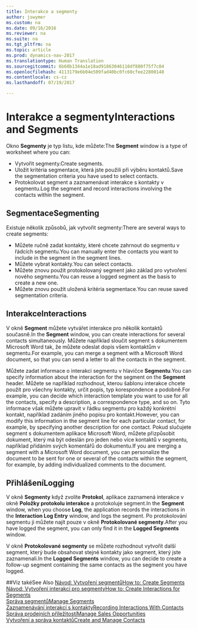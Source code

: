 ```yaml
---
title: Interakce a segmenty
author: jswymer
ms.custom: na
ms.date: 09/16/2016
ms.reviewer: na
ms.suite: na
ms.tgt_pltfrm: na
ms.topic: article
ms.prod: dynamics-nav-2017
ms.translationtype: Human Translation
ms.sourcegitcommit: 6b60b1344a1e18ad91863046110df880f75f7c04
ms.openlocfilehash: 4113179e6b04e509fad40bc0fc60cfee22800148
ms.contentlocale: cs-cz
ms.lasthandoff: 07/19/2017

---
```

# <a name="interactions-and-segments"></a><span data-ttu-id="26c28-102">Interakce a segmenty</span><span class="sxs-lookup"><span data-stu-id="26c28-102">Interactions and Segments</span></span>
<span data-ttu-id="26c28-103">Okno **Segmenty** je typ listu, kde můžete:</span><span class="sxs-lookup"><span data-stu-id="26c28-103">The **Segment** window is a type of worksheet where you can:</span></span>

* <span data-ttu-id="26c28-104">Vytvořit segmenty.</span><span class="sxs-lookup"><span data-stu-id="26c28-104">Create segments.</span></span>
* <span data-ttu-id="26c28-105">Uložit kritéria segmentace, která jste použili při výběru kontaktů.</span><span class="sxs-lookup"><span data-stu-id="26c28-105">Save the segmentation criteria you have used to select contacts.</span></span>
* <span data-ttu-id="26c28-106">Protokolovat segment a zaznamenávat interakce s kontakty v segmentu.</span><span class="sxs-lookup"><span data-stu-id="26c28-106">Log the segment and record interactions involving the contacts within the segment.</span></span>

## <a name="segmenting"></a><span data-ttu-id="26c28-107">Segmentace</span><span class="sxs-lookup"><span data-stu-id="26c28-107">Segmenting</span></span>
<span data-ttu-id="26c28-108">Existuje několik způsobů, jak vytvořit segmenty:</span><span class="sxs-lookup"><span data-stu-id="26c28-108">There are several ways to create segments:</span></span>

* <span data-ttu-id="26c28-109">Můžete ručně zadat kontakty, které chcete zahrnout do segmentu v řádcích segmentu.</span><span class="sxs-lookup"><span data-stu-id="26c28-109">You can manually enter the contacts you want to include in the segment in the segment lines.</span></span>
* <span data-ttu-id="26c28-110">Můžete vybrat kontakty.</span><span class="sxs-lookup"><span data-stu-id="26c28-110">You can select contacts.</span></span>
* <span data-ttu-id="26c28-111">Můžete znovu použít protokolovaný segment jako základ pro vytvoření nového segmentu.</span><span class="sxs-lookup"><span data-stu-id="26c28-111">You can reuse a logged segment as the basis to create a new one.</span></span>
* <span data-ttu-id="26c28-112">Můžete znovu použít uložená kritéria segmentace.</span><span class="sxs-lookup"><span data-stu-id="26c28-112">You can reuse saved segmentation criteria.</span></span>

## <a name="interactions"></a><span data-ttu-id="26c28-113">Interakce</span><span class="sxs-lookup"><span data-stu-id="26c28-113">Interactions</span></span>
<span data-ttu-id="26c28-114">V okně **Segment** můžete vytvářet interakce pro několik kontaktů současně.</span><span class="sxs-lookup"><span data-stu-id="26c28-114">In the **Segment** window, you can create interactions for several contacts simultaneously.</span></span> <span data-ttu-id="26c28-115">Můžete například sloučit segment s dokumentem Microsoft Word tak, že můžete odeslat dopis všem kontaktům v segmentu.</span><span class="sxs-lookup"><span data-stu-id="26c28-115">For example, you can merge a segment with a Microsoft Word document, so that you can send a letter to all the contacts in the segment.</span></span>

<span data-ttu-id="26c28-116">Můžete zadat informace o interakci segmentu v hlavičce **Segmentu**.</span><span class="sxs-lookup"><span data-stu-id="26c28-116">You can specify information about the interaction for the segment on the **Segment** header.</span></span> <span data-ttu-id="26c28-117">Můžete se například rozhodnout, kterou šablonu interakce chcete použít pro všechny kontakty, určit popis, typ korespondence a podobně.</span><span class="sxs-lookup"><span data-stu-id="26c28-117">For example, you can decide which interaction template you want to use for all the contacts, specify a description, a correspondence type, and so on.</span></span> <span data-ttu-id="26c28-118">Tyto informace však můžete upravit v řádku segmentu pro každý konkrétní kontakt, například zadáním jiného popisu pro kontakt.</span><span class="sxs-lookup"><span data-stu-id="26c28-118">However, you can modify this information in the segment line for each particular contact, for example, by specifying another description for one contact.</span></span> <span data-ttu-id="26c28-119">Pokud slučujete segment s dokumentem aplikace Microsoft Word, můžete přizpůsobit dokument, který má být odeslán pro jeden nebo více kontaktů v segmentu, například přidáním svých komentářů do dokumentu.</span><span class="sxs-lookup"><span data-stu-id="26c28-119">If you are merging a segment with a Microsoft Word document, you can personalize the document to be sent for one or several of the contacts within the segment, for example, by adding individualized comments to the document.</span></span>

## <a name="logging"></a><span data-ttu-id="26c28-120">Přihlášení</span><span class="sxs-lookup"><span data-stu-id="26c28-120">Logging</span></span>
<span data-ttu-id="26c28-121">V okně **Segmenty** když zvolíte **Protokol**, aplikace zaznamená interakce v okně **Položky protokolu interakce** a protokoluje segment.</span><span class="sxs-lookup"><span data-stu-id="26c28-121">In the **Segment** window, when you choose **Log**, the application records the interactions in the **Interaction Log Entry** window, and logs the segment.</span></span> <span data-ttu-id="26c28-122">Po protokolování segmentu ji můžete najít pouze v okně **Protokolované segmenty**.</span><span class="sxs-lookup"><span data-stu-id="26c28-122">After you have logged the segment, you can only find it in the **Logged Segments** window.</span></span>

<span data-ttu-id="26c28-123">V okně **Protokolované segmenty** se můžete rozhodnout vytvořit další segment, který bude obsahovat stejné kontakty jako segment, který jste zaznamenali.</span><span class="sxs-lookup"><span data-stu-id="26c28-123">In the **Logged Segments** window, you can decide to create a follow-up segment containing the same contacts as the segment you have logged.</span></span>


##<a name="see-also"></a><span data-ttu-id="26c28-124">Viz také</span><span class="sxs-lookup"><span data-stu-id="26c28-124">See Also</span></span>
[<span data-ttu-id="26c28-125">Návod: Vytvoření segmentů</span><span class="sxs-lookup"><span data-stu-id="26c28-125">How to: Create Segments</span></span>](marketing-how-create-segment.md)  
[<span data-ttu-id="26c28-126">Návod: Vytvoření interakcí pro segmenty</span><span class="sxs-lookup"><span data-stu-id="26c28-126">How to: Create Interactions for Segments</span></span>](marketing-how-create-interactions.md)  
[<span data-ttu-id="26c28-127">Správa segmentů</span><span class="sxs-lookup"><span data-stu-id="26c28-127">Manage Segments</span></span>](marketing-segments.md)  
[<span data-ttu-id="26c28-128">Zaznamenávání interakcí s kontakty</span><span class="sxs-lookup"><span data-stu-id="26c28-128">Recording Interactions With Contacts</span></span>](marketing-interactions.md)  
[<span data-ttu-id="26c28-129">Správa prodejních příležitostí</span><span class="sxs-lookup"><span data-stu-id="26c28-129">Manage Sales Opportunities</span></span>](marketing-manage-sales-opportunities.md)  
[<span data-ttu-id="26c28-130">Vytvoření a správa kontaktů</span><span class="sxs-lookup"><span data-stu-id="26c28-130">Create and Manage Contacts</span></span>](marketing-contacts.md)

